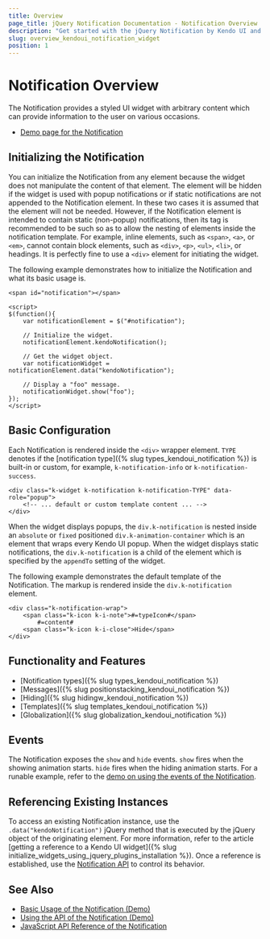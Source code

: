 ```yaml
---
title: Overview
page_title: jQuery Notification Documentation - Notification Overview
description: "Get started with the jQuery Notification by Kendo UI and learn how to create, initialize, and enable the widget."
slug: overview_kendoui_notification_widget
position: 1
---
```


# Notification Overview

The Notification provides a styled UI widget with arbitrary content which can provide information to the user on various occasions.

* [Demo page for the Notification](https://demos.telerik.com/kendo-ui/notification/index)

## Initializing the Notification

You can initialize the Notification from any element because the widget does not manipulate the content of that element. The element will be hidden if the widget is used with popup notifications or if static notifications are not appended to the Notification element. In these two cases it is assumed that the element will not be needed. However, if the Notification element is intended to contain static (non-popup) notifications, then its tag is recommended to be such so as to allow the nesting of elements inside the notification template. For example, inline elements, such as `<span>`, `<a>`, or `<em>`, cannot contain block elements, such as `<div>`, `<p>`, `<ul>`, `<li>`, or headings. It is perfectly fine to use a `<div>` element for initiating the widget.

The following example demonstrates how to initialize the Notification and what its basic usage is.

    <span id="notification"></span>

	<script>
	$(function(){
		var notificationElement = $("#notification");

        // Initialize the widget.
        notificationElement.kendoNotification();

        // Get the widget object.
        var notificationWidget = notificationElement.data("kendoNotification");

        // Display a "foo" message.
        notificationWidget.show("foo");
	});
	</script>

## Basic Configuration

Each Notification is rendered inside the `<div>` wrapper element. `TYPE` denotes if the [notification type]({% slug types_kendoui_notification %}) is built-in or custom, for example, `k-notification-info` or `k-notification-success`.

    <div class="k-widget k-notification k-notification-TYPE" data-role="popup">
        <!-- ... default or custom template content ... -->
    </div>

When the widget displays popups, the `div.k-notification` is nested inside an `absolute` or `fixed` positioned `div.k-animation-container` which is an element that wraps every Kendo UI popup. When the widget displays static notifications, the `div.k-notification` is a child of the element which is specified by the `appendTo` setting of the widget.

The following example demonstrates the default template of the Notification. The markup is rendered inside the `div.k-notification` element.

    <div class="k-notification-wrap">
        <span class="k-icon k-i-note">#=typeIcon#</span>
            #=content#
        <span class="k-icon k-i-close">Hide</span>
    </div>

## Functionality and Features

* [Notification types]({% slug types_kendoui_notification %})
* [Messages]({% slug positionstacking_kendoui_notification %})
* [Hiding]({% slug hidingw_kendoui_notification %})
* [Templates]({% slug templates_kendoui_notification %})
* [Globalization]({% slug globalization_kendoui_notification %})

## Events

The Notification exposes the `show` and `hide` events. `show` fires when the showing animation starts. `hide` fires when the hiding animation starts. For a runable example, refer to the [demo on using the events of the Notification](https://demos.telerik.com/kendo-ui/notification/events).

## Referencing Existing Instances

To access an existing Notification instance, use the `.data("kendoNotification")` jQuery method that is executed by the jQuery object of the originating element. For more information, refer to the article [getting a reference to a Kendo UI widget]({% slug initialize_widgets_using_jquery_plugins_installation %}). Once a reference is established, use the [Notification API](/api/javascript/ui/notification) to control its behavior.

## See Also

* [Basic Usage of the Notification (Demo)](https://demos.telerik.com/kendo-ui/notification/index)
* [Using the API of the Notification (Demo)](https://demos.telerik.com/kendo-ui/notification/api)
* [JavaScript API Reference of the Notification](/api/javascript/ui/notification)
